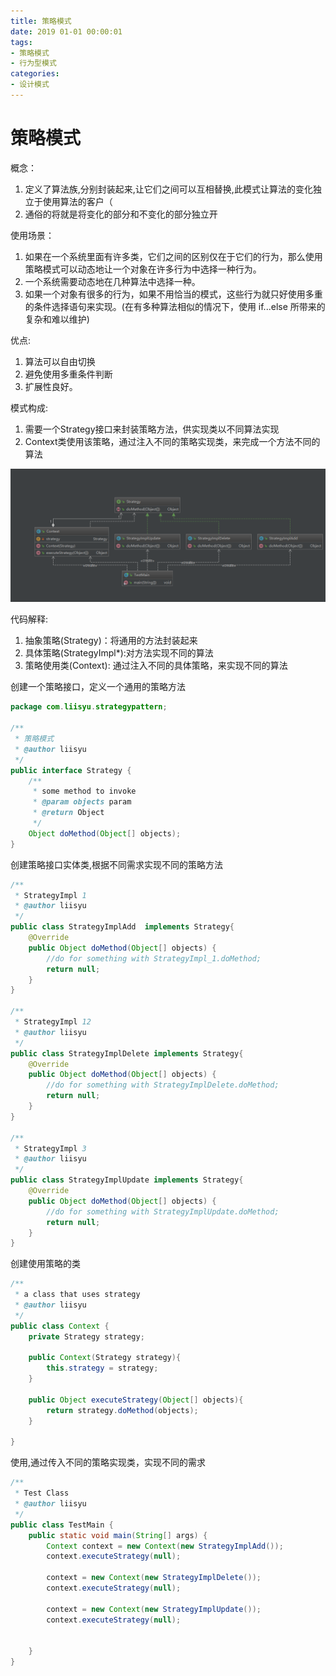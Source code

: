 ```yaml
---
title: 策略模式
date: 2019 01-01 00:00:01
tags: 
- 策略模式
- 行为型模式
categories: 
- 设计模式
---
```


# 策略模式
概念：  
1. 定义了算法族,分别封装起来,让它们之间可以互相替换,此模式让算法的变化独立于使用算法的客户（
2. 通俗的将就是将变化的部分和不变化的部分独立开

使用场景：
 1. 如果在一个系统里面有许多类，它们之间的区别仅在于它们的行为，那么使用策略模式可以动态地让一个对象在许多行为中选择一种行为。 
 2. 一个系统需要动态地在几种算法中选择一种。 
 3. 如果一个对象有很多的行为，如果不用恰当的模式，这些行为就只好使用多重的条件选择语句来实现。(在有多种算法相似的情况下，使用 if...else 所带来的复杂和难以维护)

优点:
1. 算法可以自由切换
2. 避免使用多重条件判断
3. 扩展性良好。

模式构成:
1. 需要一个Strategy接口来封装策略方法，供实现类以不同算法实现
2. Context类使用该策略，通过注入不同的策略实现类，来完成一个方法不同的算法

![策略模式](https://raw.githubusercontent.com/FameLsy/Images/master/design/Strategy.png)

代码解释:
1. 抽象策略(Strategy)：将通用的方法封装起来
2. 具体策略(StrategyImpl*):对方法实现不同的算法
3. 策略使用类(Context): 通过注入不同的具体策略，来实现不同的算法

创建一个策略接口，定义一个通用的策略方法
```java
package com.liisyu.strategypattern;

/**
 * 策略模式
 * @author liisyu
 */
public interface Strategy {
    /**
     * some method to invoke
     * @param objects param
     * @return Object
     */
    Object doMethod(Object[] objects);
}
```

创建策略接口实体类,根据不同需求实现不同的策略方法
```java
/**
 * StrategyImpl 1
 * @author liisyu
 */
public class StrategyImplAdd  implements Strategy{
    @Override
    public Object doMethod(Object[] objects) {
        //do for something with StrategyImpl_1.doMethod;
        return null;
    }
}

/**
 * StrategyImpl 12
 * @author liisyu
 */
public class StrategyImplDelete implements Strategy{
    @Override
    public Object doMethod(Object[] objects) {
        //do for something with StrategyImplDelete.doMethod;
        return null;
    }
}

/**
 * StrategyImpl 3
 * @author liisyu
 */
public class StrategyImplUpdate implements Strategy{
    @Override
    public Object doMethod(Object[] objects) {
        //do for something with StrategyImplUpdate.doMethod;
        return null;
    }
}
```

创建使用策略的类
```java
/**
 * a class that uses strategy
 * @author liisyu
 */
public class Context {
    private Strategy strategy;

    public Context(Strategy strategy){
        this.strategy = strategy;
    }

    public Object executeStrategy(Object[] objects){
        return strategy.doMethod(objects);
    }

}
```

使用,通过传入不同的策略实现类，实现不同的需求
```java
/**
 * Test Class
 * @author liisyu
 */
public class TestMain {
    public static void main(String[] args) {
        Context context = new Context(new StrategyImplAdd());
        context.executeStrategy(null);

        context = new Context(new StrategyImplDelete());
        context.executeStrategy(null);

        context = new Context(new StrategyImplUpdate());
        context.executeStrategy(null);


    }
}
```
